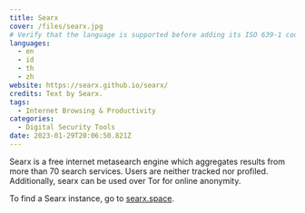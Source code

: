 ```yaml
---
title: Searx
cover: /files/searx.jpg
# Verify that the language is supported before adding its ISO 639-1 code here. without the country code, i.e. ms instead of ms_MY.
languages:
  - en
  - id
  - th
  - zh
website: https://searx.github.io/searx/
credits: Text by Searx.
tags:
  - Internet Browsing & Productivity
categories:
  - Digital Security Tools
date: 2023-01-29T20:06:50.821Z
---
```

Searx is a free internet metasearch engine which aggregates results from more than 70 search services. Users are neither tracked nor profiled. Additionally, searx can be used over Tor for online anonymity.

To find a Searx instance, go to [searx.space](https://searx.space/).